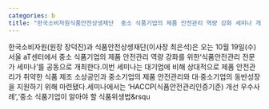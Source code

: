 ```yaml
---
categories: b
title: "한국소비자원식품안전상생재단  중소 식품기업의 제품 안전관리 역량 강화 세미나 개최"
---
```

한국소비자원(원장 장덕진)과 식품안전상생재단(이사장 최은석)은 오는 10월 19일(수) 서울 aT센터에서 중소 식품기업의 제품 안전관리 역량 강화를 위한&lsquo;식품안전관리 전문가 세미나&rsquo;를 공동으로 개최한다.이번 세미나는 대기업에 비해 상대적으로 제품 안전관리가 취약한 식품 제조 소상공인과 중소기업의 제품 안전관리와 대&middot;중소기업의 동반성장을 지원하기 위해 마련됐다.세미나에서는 &lsquo;HACCP(식품안전관리인증기준) 개선 우수사례&rsquo;,&lsquo;중소 식품기업이 알아야 할 식품위생법&rsqu